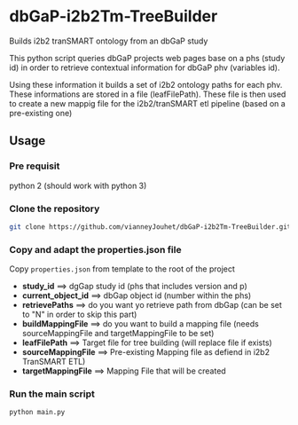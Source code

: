 # dbGaP-i2b2Tm-TreeBuilder
Builds i2b2 tranSMART ontology from an dbGaP study

This python script queries dbGaP projects web pages base on a phs (study id) in order to retrieve contextual information for dbGaP phv (variables id). 

Using these information it builds a set of i2b2 ontology paths for each phv. These informations are stored in a file (leafFilePath). These file is then used to create a new mappig file for the i2b2/tranSMART etl pipeline (based on a pre-existing one)

## Usage


### Pre requisit
python 2 (should work with python 3)

### Clone the repository
```bash
git clone https://github.com/vianneyJouhet/dbGaP-i2b2Tm-TreeBuilder.git
```
### Copy and adapt the properties.json file
Copy ```properties.json``` from template to the root of the project

 *  **study_id** ==> dgGap study id (phs that includes version and p) 
 *  **current_object_id** ==> dbGap object id (number within the phs)
 *  **retrievePaths** ==> do you want yo retrieve path from dbGap (can be set to "N" in order to skip this part)
 *  **buildMappingFile** ==> do you want to build a mapping file (needs sourceMappingFile and targetMappingFile to be set)
 *  **leafFilePath**  ==> Target file for tree building (will replace file if exists)
 *  **sourceMappingFile** ==> Pre-existing Mapping file as defiend in i2b2 TranSMART ETL)
 *  **targetMappingFile** ==> Mapping File that will be created



### Run the main script
```bash
python main.py
```
